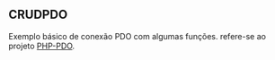 ## CRUDPDO

Exemplo básico de conexão PDO com algumas funções. refere-se ao projeto [PHP-PDO](https://github.com/WesOB/php-pdo).
